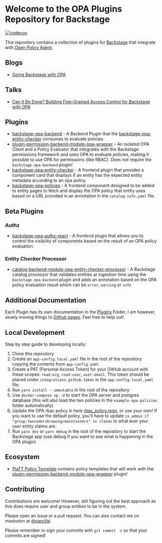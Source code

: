# Welcome to the OPA Plugins Repository for Backstage

[![codecov](https://codecov.io/gh/Parsifal-M/backstage-opa-plugins/graph/badge.svg?token=IHZGVSXZY7)](https://codecov.io/gh/Parsifal-M/backstage-opa-plugins)

This repository contains a collection of plugins for [Backstage](https://backstage.io) that integrate with [Open Policy Agent](https://www.openpolicyagent.org/).

## Blogs

- [Going Backstage with OPA](https://www.styra.com/blog/going-backstage-with-opa/)

## Talks

- [Can It Be Done? Building Fine-Grained Access Control for Backstage with OPA](https://www.youtube.com/watch?v=N0n_czYo_kE&list=PLj6h78yzYM2P4KPyeDFexAVm6ZvfAWMU8&index=15&ab_channel=CNCF%5BCloudNativeComputingFoundation%5D)

## Plugins

- [backstage-opa-backend](./plugins/backstage-opa-backend/README.md) - A Backend Plugin that the [backstage-opa-entity-checker](./plugins/backstage-opa-entity-checker/README.md) consumes to evaluate policies.
- [plugin-permission-backend-module-opa-wrapper](./plugins/permission-backend-module-opa-wrapper/README.md) - An isolated OPA Client and a Policy Evaluator that integrates with the Backstage permissions framework and uses OPA to evaluate policies, making it possible to use OPA for permissions (like RBAC). Does not require the `backstage-opa-backend` plugin!
- [backstage-opa-entity-checker](./plugins/backstage-opa-entity-checker/README.md) - A frontend plugin that provides a component card that displays if an entity has the expected entity metadata according to an opa policy.
- [backstage-opa-policies](./plugins/backstage-opa-policies/README.md) - A frontend component designed to be added to entity pages to fetch and display the OPA policy that entity uses based on a URL provided in an annotation in the `catalog-info.yaml` file.

## Beta Plugins

### Authz

- [backstage-opa-authz-react](./plugins/opa-authz-react/README.md) - A frontend plugin that allows you to control the visibility of components based on the result of an OPA policy evaluation.

### Entity Checker Processor

- [catalog-backend-module-opa-entity-checker-processor](./plugins/catalog-backend-module-opa-entity-checker-processor) - A Backstage catalog processor that validates entities at ingestion time using the `backstage-opa-backend` plugin and adds an annotation based on the OPA policy evaluation result which can be `error`, `warning` or `info`

## Additional Documentation

Each Plugin has its own documentation in the [Plugins](./plugins/) Folder, I am however, slowly moving things to [Github pages](https://parsifal-m.github.io/backstage-opa-plugins/#/). Feel free to help out!

## Local Development

Step by step guide to developing locally:

1. Clone this repository
2. Create an `app-config.local.yaml` file in the root of the repository copying the contents from `app-config.yaml`
3. Create a PAT (Personal Access Token) for your GitHub account with these scopes: `read:org`, `read:user`, `user:email`. This token should be placed under `integrations.github.token` in the `app-config.local.yaml` file.
4. Run `yarn install --immutable` in the root of the repository
5. Use `docker-compose up -d` to start the OPA server and postgres database (this will also load the two policies in the `example-opa-policies` folder automatically)
6. Update the OPA rbac policy in here [rbac_policy.rego](./example-opa-policies/rbac_policy.rego), or use your own! If you want to use the default policy, you'll have to update `is_admin if "group:twocodersbrewing/maintainers" in claims` to what ever your user entity claims are.
7. Run `yarn dev` or `yarn debug` in the root of the repository to start the Backstage app (use debug if you want to see what is happening in the OPA plugin)

## Ecosystem

- [PlaTT Policy Template](https://github.com/ap-communications/platt-policy-template) contains policy templates that will work with the [plugin-permission-backend-module-opa-wrapper](./plugins/permission-backend-module-opa-wrapper/README.md) plugin!

## Contributing

Contributions are welcome! However, still figuring out the best approach as this does require user and group entities to be in the system.

Please open an issue or a pull request. You can also contact me on mastodon at [@parcifal](https://hachyderm.io/@parcifal).

Please remember to sign your commits with `git commit -s` so that your commits are signed!

